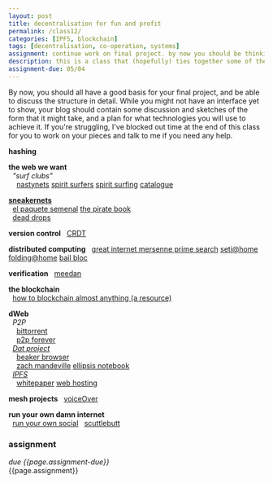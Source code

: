 ```yaml
---  
layout: post  
title: decentralisation for fun and profit 
permalink: /class12/  
categories: [IPFS, blockchain]
tags: [decentralisation, co-operation, systems]
assignment: continue work on final project. by now you should be thinking about the interface. Have a think on any topics you'd like to explore more, or revisit, and add them to the google sheet for next class.
description: this is a class that (hopefully) ties together some of the themes we've been talking about in a contemporary techno-political context. we'll talk about the present and future of the internet, and think about the web that *we* want. we'll also do some sweet p2p file sharing, so come prepared with some files you like! (tunes, videos, pics)
assignment-due: 05/04
---  
```


By now, you should all have a good basis for your final project, and be able to discuss the structure in detail. While you might not have an interface yet to show, your blog should contain some discussion and sketches of the form that it might take, and a plan for what technologies you will use to achieve it. If you're struggling, I've blocked out time at the end of this class for you to work on your pieces and talk to me if you need any help.

**hashing**  

**the web we want**  
  *"surf clubs"*  
    [nastynets](http://archive.rhizome.org/artbase/53981/nastynets.com/) [spirit surfers](http://www.spiritsurfers.net) [spirit surfing](http://veryinteractive.net/content/2-library/2-spirit-surfing/bewersdorf-spiritsurfing.pdf) [catalogue](https://rhizome.org/editorial/2016/mar/30/catalog-of-internet-artist-clubs/)  

[**sneakernets**](https://en.wikipedia.org/wiki/Sneakernet)  
  [el paquete semenal](https://en.wikipedia.org/wiki/El_Paquete_Semanal)  [the pirate book](http://thepiratebook.net/wp-content/uploads/The_Pirate_Book.pdf)  
  [dead drops](https://en.wikipedia.org/wiki/USB_dead_drop)  

**version control**
  [CRDT](https://medium.com/@istanbul_techie/a-look-at-conflict-free-replicated-data-types-crdt-221a5f629e7e)  

**distributed computing**
  [great internet mersenne prime search](https://en.wikipedia.org/wiki/Great_Internet_Mersenne_Prime_Search) [seti@home](https://setiathome.berkeley.edu) [folding@home](https://en.wikipedia.org/wiki/Folding@home) [bail bloc](https://bailbloc.thenewinquiry.com)  

**verification**
  [meedan](https://meedan.com/en/)

**the blockchain**  
  [how to blockchain almost anything (a resource)](https://agnescameron.github.io/how-to-blockchain-almost-anything/index.html)

**dWeb**  
  *P2P*  
    [bittorrent](https://en.wikipedia.org/wiki/BitTorrent)  
    [p2p forever](http://p2pforever.org)  
  [*Dat project*](https://dat.foundation)  
    [beaker browser](https://beakerbrowser.com)  
    [zach mandeville](dat://ea4168eca518686d53dacef7dd99d4cd1f0cdb32e91ecfa5480dce52230fbe25/) [ellipsis notebook](dat://5793d06772ebec92a6b343e7187d39e4e6be6dee73d7b233269b48408c4a34fb/)  
  [*IPFS*](https://ipfs.io)  
    [whitepaper](https://arena-attachments.s3.amazonaws.com/1301974/b91e69e44362e5d81204f9ed038269bd.pdf?1506799906) [web hosting](https://ipfs.io/ipns/Qme48wyZ7LaF9gC5693DZyJBtehgaFhaKycESroemD5fNX/post/putting_this_blog_on_ipfs/) 

**mesh projects**
  [voiceOver](https://umbrellium.co.uk/products/voiceover/)

**run your own damn internet**  
  [run your own social](https://runyourown.social)
  [scuttlebutt](https://www.scuttlebutt.nz)  

### assignment
*due {{page.assignment-due}}*<br>
{{page.assignment}}
